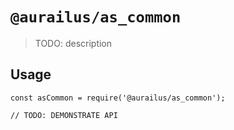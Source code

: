# `@aurailus/as_common`

> TODO: description

## Usage

```
const asCommon = require('@aurailus/as_common');

// TODO: DEMONSTRATE API
```
